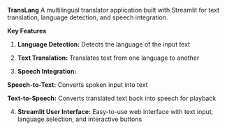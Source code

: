 **TransLang**
A multilingual translator application built with Streamlit for text translation, language detection, and speech integration.

**Key Features**

1. **Language Detection:** Detects the language of the input text 

2. **Text Translation:** Translates text from one language to another

3. **Speech Integration:**

  **Speech-to-Text:** Converts spoken input into text
  
  **Text-to-Speech:** Converts translated text back into speech for playback

4. **Streamlit User Interface:** Easy-to-use web interface with text input, language selection, and interactive buttons

